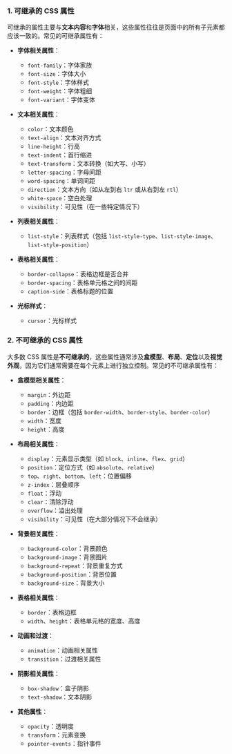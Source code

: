 

### 1. **可继承的 CSS 属性**

可继承的属性主要与**文本内容**和**字体**相关，这些属性往往是页面中的所有子元素都应该一致的。常见的可继承属性有：

- **字体相关属性**：
  - `font-family`：字体家族
  - `font-size`：字体大小
  - `font-style`：字体样式
  - `font-weight`：字体粗细
  - `font-variant`：字体变体
  
- **文本相关属性**：
  - `color`：文本颜色
  - `text-align`：文本对齐方式
  - `line-height`：行高
  - `text-indent`：首行缩进
  - `text-transform`：文本转换（如大写、小写）
  - `letter-spacing`：字母间距
  - `word-spacing`：单词间距
  - `direction`：文本方向（如从左到右 `ltr` 或从右到左 `rtl`）
  - `white-space`：空白处理
  - `visibility`：可见性（在一些特定情况下）

- **列表相关属性**：
  - `list-style`：列表样式（包括 `list-style-type`、`list-style-image`、`list-style-position`）
  
- **表格相关属性**：
  - `border-collapse`：表格边框是否合并
  - `border-spacing`：表格单元格之间的间距
  - `caption-side`：表格标题的位置

- **光标样式**：
  - `cursor`：光标样式

### 2. **不可继承的 CSS 属性**

大多数 CSS 属性是**不可继承的**，这些属性通常涉及**盒模型**、**布局**、**定位**以及**视觉外观**，因为它们通常需要在每个元素上进行独立控制。常见的不可继承属性有：

- **盒模型相关属性**：
  - `margin`：外边距
  - `padding`：内边距
  - `border`：边框（包括 `border-width`、`border-style`、`border-color`）
  - `width`：宽度
  - `height`：高度

- **布局相关属性**：
  - `display`：元素显示类型（如 `block`、`inline`、`flex`、`grid`）
  - `position`：定位方式（如 `absolute`、`relative`）
  - `top`、`right`、`bottom`、`left`：位置偏移
  - `z-index`：层叠顺序
  - `float`：浮动
  - `clear`：清除浮动
  - `overflow`：溢出处理
  - `visibility`：可见性（在大部分情况下不会继承）
  
- **背景相关属性**：
  - `background-color`：背景颜色
  - `background-image`：背景图片
  - `background-repeat`：背景重复方式
  - `background-position`：背景位置
  - `background-size`：背景大小

- **表格相关属性**：
  - `border`：表格边框
  - `width`、`height`：表格单元格的宽度、高度

- **动画和过渡**：
  - `animation`：动画相关属性
  - `transition`：过渡相关属性

- **阴影相关属性**：
  - `box-shadow`：盒子阴影
  - `text-shadow`：文本阴影

- **其他属性**：
  - `opacity`：透明度
  - `transform`：元素变换
  - `pointer-events`：指针事件

